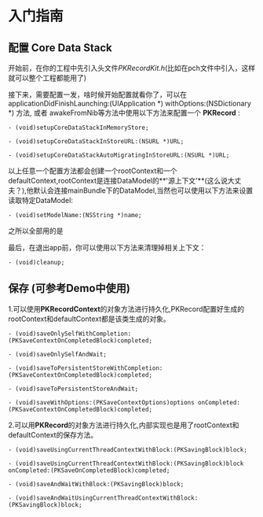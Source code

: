 
# 入门指南

## 配置 Core Data Stack

开始前，在你的工程中先引入头文件*PKRecordKit.h*(比如在pch文件中引入，这样就可以整个工程都能用了)

接下来，需要配置一发，啥时候开始配置就看你了，可以在applicationDidFinishLaunching:(UIApplication \*) withOptions:(NSDictionary \*) 方法, 或者 awakeFromNib等方法中使用以下方法来配置一个 **PKRecord** :

	- (void)setupCoreDataStackInMemoryStore;

	- (void)setupCoreDataStackInStoreURL:(NSURL *)URL;

	- (void)setupCoreDataStackAutoMigratingInStoreURL:(NSURL *)URL;


以上任意一个配置方法都会创建一个rootContext和一个defaultContext,rootContext是连接DataModel的**'源上下文'**(这么说大丈夫？),他默认会连接mainBundle下的DataModel,当然也可以使用以下方法来设置读取特定DataModel:

	- (void)setModelName:(NSString *)name;

之所以全部用的是		

最后，在退出app前，你可以使用以下方法来清理掉相关上下文：

	- (void)cleanup;
	

## 保存 (可参考Demo中使用)


1.可以使用**PKRecordContext**的对象方法进行持久化,PKRecord配置好生成的rootContext和defaultContext都是该类生成的对象。

	- (void)saveOnlySelfWithCompletion:(PKSaveContextOnCompletedBlock)completed;

	- (void)saveOnlySelfAndWait;

	- (void)saveToPersistentStoreWithCompletion:(PKSaveContextOnCompletedBlock)completed;

	- (void)saveToPersistentStoreAndWait;

	- (void)saveWithOptions:(PKSaveContextOptions)options onCompleted:(PKSaveContextOnCompletedBlock)completed;



2.可以用**PKRecord**的对象方法进行持久化,内部实现也是用了rootContext和defaultContext的保存方法。

	- (void)saveUsingCurrentThreadContextWithBlock:(PKSavingBlock)block;

	- (void)saveUsingCurrentThreadContextWithBlock:(PKSavingBlock)block onCompleted:(PKSaveOnCompletedBlock)completed;

	- (void)saveAndWaitWithBlock:(PKSavingBlock)block;

	- (void)saveAndWaitUsingCurrentThreadContextWithBlock:(PKSavingBlock)block;

